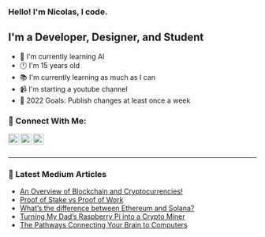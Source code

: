 ### Hello! I'm Nicolas, I code.

## I'm a Developer, Designer, and Student
- 🤖 I'm currently learning AI
- 🕛 I'm 15 years old
- 📚 I'm currently learning as much as I can
- 📹 I'm starting a youtube channel
- 🥇 2022 Goals: Publish changes at least once a week

### 🔗 Connect With Me:

[<img align="left" alt="codeSTACKr | YouTube" width="22px" src="https://cdn.jsdelivr.net/npm/simple-icons@v3/icons/youtube.svg" />](https://www.youtube.com/channel/UC5HFlcbkjmUAGBO6Uc4Jayw)
[<img align="left" alt="codeSTACKr | Twitter" width="22px" src="https://cdn.jsdelivr.net/npm/simple-icons@v3/icons/twitter.svg" />](https://twitter.com/nicolas_gatien)
[<img align="left" alt="codeSTACKr | LinkedIn" width="22px" src="https://cdn.jsdelivr.net/npm/simple-icons@v3/icons/linkedin.svg" />](https://www.linkedin.com/in/nicolas-gatien-15652a1b6/)

<br />
<br />

---

### 📕 Latest Medium Articles
<!-- BLOG-POST-LIST:START -->
- [An Overview of Blockchain and Cryptocurrencies!](https://medium.com/cryptostars/an-overview-of-blockchain-and-cryptocurrencies-60ee6e5875dc?source=rss-b23e96a20e71------2)
- [Proof of Stake vs Proof of Work](https://nicolas-gatien.medium.com/proof-of-stake-vs-proof-of-work-cda6fa528deb?source=rss-b23e96a20e71------2)
- [What’s the difference between Ethereum and Solana?](https://nicolas-gatien.medium.com/which-is-better-ethereum-or-solana-7c987793bf29?source=rss-b23e96a20e71------2)
- [Turning My Dad’s Raspberry Pi into a Crypto Miner](https://nicolas-gatien.medium.com/turning-my-dads-raspberry-pi-into-a-crypto-miner-d65d978d3dee?source=rss-b23e96a20e71------2)
- [The Pathways Connecting Your Brain to Computers](https://nicolas-gatien.medium.com/the-pathways-connecting-your-brain-to-computers-b1a1845a8a8a?source=rss-b23e96a20e71------2)
<!-- BLOG-POST-LIST:END -->